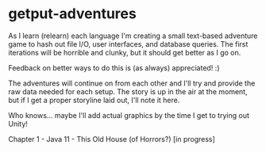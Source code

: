 # getput-adventures

As I learn (relearn) each language I'm creating a small text-based adventure game to hash out file I/O, user interfaces, and database queries. The first iterations will be horrible and clunky, but it should get better as I go on.

Feedback on better ways to do this is (as always) appreciated! :)

The adventures will continue on from each other and I'll try and provide the raw data needed for each setup. The story is up in the air at the moment, but if I get a proper storyline laid out, I'll note it here.

Who knows... maybe I'll add actual graphics by the time I get to trying out Unity!

Chapter 1 - Java 11 - This Old House (of Horrors?)  [in progress]
